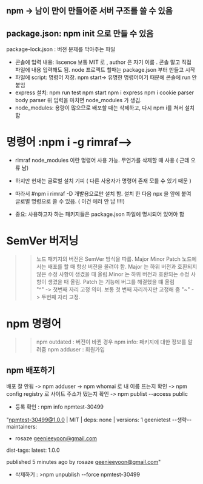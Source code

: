 ## npm -> 남이 만이 만들어준 서버 구조를 쓸 수 있음

## package.json: npm init 으로 만들 수 있음

package-lock.json : 버전 문제를 막아주는 파일

- 콘솔에 입력 내용: liscence 보통 MIT 로 , author 은 자기 이름 . 콘솔 말고 직접 파일에 내용 입력해도 됨. node 프로젝트 할때는 package.json 부터 만들고 시작
- 파일에 script: 명령어 저장.
  npm start-> 유명한 명령어이기 때문에 콘솔에 run 안 붙임
- express 설치:
  npm run test
  npm start
  npm i express
  npm i cookie parser body parser
  위 입력을 마치면 node_modules 가 생김.
- node_modules: 용량이 많으므로 배포할 때는 삭제하고, 다시 npm i를 쳐서 설치함

# 명령어 :npm i -g rimraf-->

- rimraf node_modules 이란 명령어 사용 가능. 무언가를 삭제할 때 사용 ( 근데 오류 남)
- 하지만 현재는 글로벌 설치 기피 ( 다른 사용자가 명령어 존재 모를 수 있기 때문 )
- 따라서 #npm i rimraf -D 개발용으로만 설치 함. 설치 한 다음 npx 을 앞에 붙여 글로벌 명령으로 쓸 수 있음. ( 이건 에러 안 남 !!!!)

- 중요: 사용하고자 하는 패키지들은 package.json 파일에 명시되어 있어야 함

# SemVer 버저닝

> > 노드 패키지의 버전은 SemVer 방식을 따름.
> > Major Minor Patch
> > 노드에서는 배포를 할 때 항상 버전을 올려야 함. Major 는 하위 버전과 호환되지 않은 수정 사항이 생겼을 때 올림.Minor 는 하위 버전과 호환되는 수정 사항이 생겼을 때 올림. Patch 는 기능에 버그를 해결했을 떄 올림  
> > "^" -> 첫번째 자리 고정 의미. 보통 첫 번째 자리까지만 고정해 줌
> > "~" -> 두번째 자리 고정.

# npm 명령어

> > npm outdated : 버전이 바뀐 경우
> > npm info: 패키지에 대한 정보를 알려줌
> > npm adduser : 회원가입

## npm 배포하기

배포 잘 안됨 -> npm adduser -> npm whomai 로 내 이름 뜨는지 확인 -> npm config registry 로 사이트 주소가 떴는지 확인 -> npm publist --access public

- 등록 확인 : npm info npmtest-30499

"npmtest-30499@1.0.0 | MIT | deps: none | versions: 1
geenietest
--생략--
maintainers:

- rosaze <geenieeyoon@gmail.com>

dist-tags:
latest: 1.0.0

published 5 minutes ago by rosaze <geenieeyoon@gmail.com>"

- 삭제하기 : >npm unpublish --force npmtest-30499
